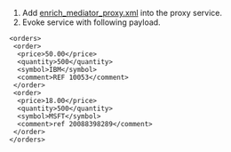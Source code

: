 1. Add [enrich_mediator_proxy.xml](enrich_mediator_proxy.xml) into the proxy service.
2. Evoke service with following payload.
```
<orders>
 <order>
  <price>50.00</price>
  <quantity>500</quantity>
  <symbol>IBM</symbol>
  <comment>REF 10053</comment>
 </order>
 <order>
  <price>18.00</price>
  <quantity>500</quantity>
  <symbol>MSFT</symbol>
  <comment>ref 20088398289</comment>
 </order>
</orders>

```
